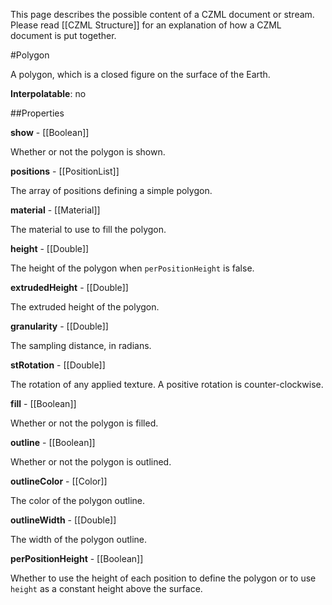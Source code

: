 This page describes the possible content of a CZML document or stream.  Please read [[CZML Structure]] for an explanation of how a CZML document is put together.

#Polygon

A polygon, which is a closed figure on the surface of the Earth.

**Interpolatable**: no

##Properties

**show** - [[Boolean]]

Whether or not the polygon is shown.


**positions** - [[PositionList]]

The array of positions defining a simple polygon.


**material** - [[Material]]

The material to use to fill the polygon.


**height** - [[Double]]

The height of the polygon when `perPositionHeight` is false.


**extrudedHeight** - [[Double]]

The extruded height of the polygon.


**granularity** - [[Double]]

The sampling distance, in radians.


**stRotation** - [[Double]]

The rotation of any applied texture. A positive rotation is counter-clockwise.


**fill** - [[Boolean]]

Whether or not the polygon is filled.


**outline** - [[Boolean]]

Whether or not the polygon is outlined.


**outlineColor** - [[Color]]

The color of the polygon outline.


**outlineWidth** - [[Double]]

The width of the polygon outline.


**perPositionHeight** - [[Boolean]]

Whether to use the height of each position to define the polygon or to use `height` as a constant height above the surface.


